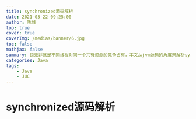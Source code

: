 ```yaml
---
title: synchronized源码解析
date: 2021-03-22 09:25:00
author: 陈城
top: true
cover: true
coverImg: /medias/banner/6.jpg
toc: false
mathjax: false
summary: 锁无非就是不同线程对同一个共有资源的竞争占有，本文从jvm源码的角度来解析synchronized是如何在线程竞争的情况下操作锁对象的markWord。偏向锁，轻量锁，重量锁的加锁解锁及其升级过程，以及JDK1.8如何优化synchronized，synchronized的优缺点，和实现AQS框架锁的共同点和区别
categories: Java
tags:
    - Java
    - JUC
---
```


# synchronized源码解析

